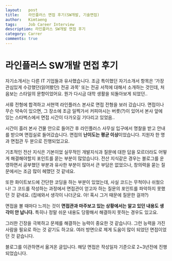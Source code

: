 ```yaml
---
layout:   post
title:    라인플러스 면접 후기(SW개발, 기술면접) 
author:   Kimtaeng
tags: 	  Job Career Interview
description: 라인플러스 SW개발 면접 후기
category: Carrer
comments: true
---
```


# 라인플러스 SW개발 면접 후기

자기소개서는 다른 IT 기업들과 유사했습니다. 조금 특이했던 자기소개서 항목은 '가장 관심있게 수강했던(읽어봤던) 전공 과목'
또는 전공 서적에 대해서 소개하는 것인데, 처음보는 스타일의 문항이었어요. 뭔가 다시금 대학 생활을 되돌아보게 되었던..


서류 전형에 합격하고 서현역 라인플러스 본사로 면접 전형을 보러 갔습니다.
면접이나 무슨 약속이 있으면, 그 장소에 조금 일찍가서 커피마시는 버릇(?)이 있어서
본사 앞에 있는 스타벅스에서 면접 시간이 다가오길 기다리고 있었음..

시간이 흘러 본사 건물 안으로 들어간 후 라인플러스 사무실 입구에서 명찰을 받고 안내를 받으며 면접실로 들어갔습니다.
면접의 <b>난이도는 평균 이상</b>이었습니다. 지원자 한 명과 면접관 두 분으로 진행되었고요.

기초적인 전산 지식은 기본이었 실무적인 개발지식과 질문에 대한 답을 모르더라도 어떻게 해결해야할지 포인트를 묻는 부분이 많았습니다.
전산 지식같은 경우는 블로그를 운영하면서 공부했던 부분과 유사한 부분이 많아서 큰 부담은 없었으나, 창의력을 묻는 질문에서는
조금 많이 헤맸던 것 같네요.

또한 화이트보드에 간단한 코딩을 하는 부분이 있었는데, 사실 코드는 무척이나 쉬웠으나!
그 코드를 작성하는 과정에서 면접관이 얻고자 하는 질문의 포인트를 파악하지 못했던 것 같네요.
(집에와서 생각이 나더군요. 아! 혹시 그거 때문에 질문한 걸까?)

면접을 볼 때마다 느끼는 것이 <b>면접관과 마주보고 있는 상황에서는 알고 있던 내용도 생각이 안 납니다.</b>
특히나 정말 쉬운 내용도 당황해서 해결하지 못하는 경우도 있고요. 

그러한 긴장을 극복하고 문제를 해결하는 능력이 중요한 것 같습니다. 그런 능력을 가진 사람을 필요로 하는 것 같기도 하고요.
여러 방면으로 제게 도움이 많이 되었던 면접이었던 것 같습니다.

<div class="post_caption">블로그를 이관하면서 옮겨온 글입니다. 해당 면접은 작성일자 기준으로 2~3년전에 진행되었습니다.</div>